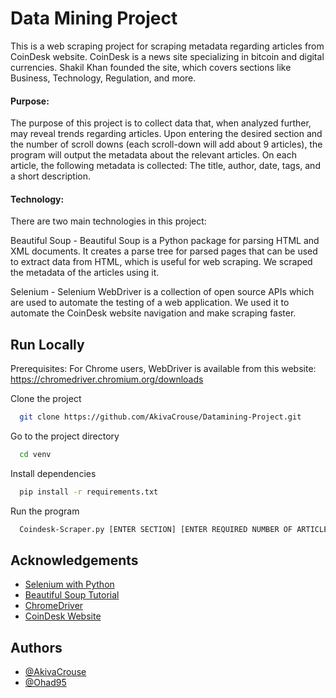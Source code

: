 
# Data Mining Project

This is a web scraping project for scraping metadata regarding articles from CoinDesk website.
CoinDesk is a news site specializing in bitcoin and digital currencies. Shakil Khan founded the site, which covers sections like Business, Technology, Regulation, and more.
#### Purpose:
The purpose of this project is to collect data that, when analyzed further, may reveal trends regarding articles.
Upon entering the desired section and the number of scroll downs (each scroll-down will add about 9 articles), the program will output the metadata about the relevant articles.
On each article, the following metadata is collected:
The title, author, date, tags, and a short description.

#### Technology:
There are two main technologies in this project:

Beautiful Soup - 
Beautiful Soup is a Python package for parsing HTML and XML documents. It creates a parse tree for parsed pages that can be used to extract data from HTML, which is useful for web scraping. We scraped the metadata of the articles using it.

Selenium - 
Selenium WebDriver is a collection of open source APIs which are used to automate the testing of a web application. We used it to automate the CoinDesk website navigation and make scraping faster.


## Run Locally

Prerequisites:
For Chrome users, WebDriver is available from this website:
https://chromedriver.chromium.org/downloads

Clone the project

```bash
  git clone https://github.com/AkivaCrouse/Datamining-Project.git
```

Go to the project directory

```bash
  cd venv
```

Install dependencies

```bash
  pip install -r requirements.txt
```

Run the program

```bash
  Coindesk-Scraper.py [ENTER SECTION] [ENTER REQUIRED NUMBER OF ARTICLES]
```

  
## Acknowledgements

 - [Selenium with Python](https://selenium-python.readthedocs.io/)
 - [Beautiful Soup Tutorial](https://www.dataquest.io/blog/web-scraping-python-using-beautiful-soup/)
 - [ChromeDriver](https://chromedriver.chromium.org/getting-started)
 - [CoinDesk Website](https://www.coindesk.com/)

  
## Authors

- [@AkivaCrouse](https://github.com/AkivaCrouse)
- [@Ohad95](https://www.github.com/Ohad95)
  
